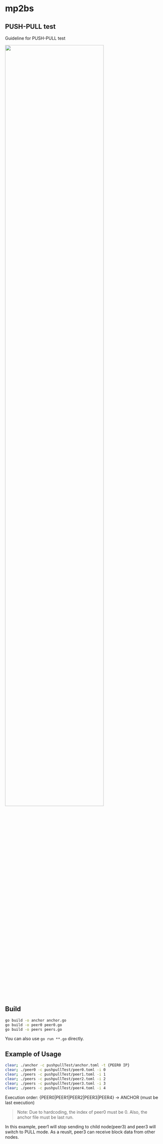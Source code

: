 # mp2bs 
## PUSH-PULL test

Guideline for PUSH-PULL test

<img width="80%" src="https://github.com/MCNL-HGU/mp2bs/assets/52683010/b8d122f2-eacc-467b-8821-e92d54012a22"/>

## Build

```sh
go build -o anchor anchor.go
go build -o peer0 peer0.go
go build -o peers peers.go
```

You can also use `go run **.go` directly.

## Example of Usage 

```sh
clear; ./anchor -c pushpullTest/anchor.toml -t {PEER0 IP}
clear; ./peer0 -c pushpullTest/peer0.toml -i 0
clear; ./peers -c pushpullTest/peer1.toml -i 1
clear; ./peers -c pushpullTest/peer2.toml -i 2
clear; ./peers -c pushpullTest/peer3.toml -i 3
clear; ./peers -c pushpullTest/peer4.toml -i 4
```

Execution order: {PEER0|PEER1|PEER2|PEER3|PEER4} -> ANCHOR (must be last execution)

> Note: Due to hardcoding, the index of peer0 must be 0. Also, the anchor file must be last run.

In this example, peer1 will stop sending to child node(peer3) and peer3 will switch to PULL mode.
As a reuslt, peer3 can receive block data from other nodes.